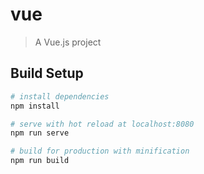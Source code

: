 # vue

> A Vue.js project

## Build Setup

``` bash
# install dependencies
npm install

# serve with hot reload at localhost:8080
npm run serve

# build for production with minification
npm run build
```